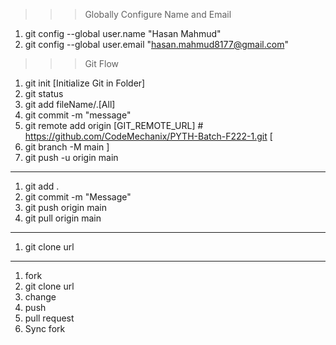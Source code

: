 >>> Globally Configure Name and Email

1.  git config --global user.name "Hasan Mahmud"
2.	git config --global user.email "hasan.mahmud8177@gmail.com"

>>> Git Flow

1. git init [Initialize Git in Folder]
2. git status 
3. git add fileName/.[All]
4. git commit -m "message"
5. git remote add origin [GIT_REMOTE_URL] # https://github.com/CodeMechanix/PYTH-Batch-F222-1.git
[
1. git branch -M main
]
6. git push -u origin main

-------------------------


1. git add .
2. git commit -m "Message"
3. git push origin main 
4. git pull origin main 

-------------------------

1. git clone url

-------------------------

1. fork 
2. git clone url 
3. change 
4. push 
5. pull request 
6. Sync fork 